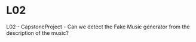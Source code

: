 # L02
L02 - CapstoneProject - Can we detect the Fake  Music generator from the  description of the music?
